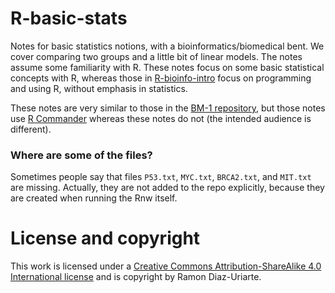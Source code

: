 R-basic-stats
==============

Notes for basic statistics notions, with a bioinformatics/biomedical
bent. We cover comparing two groups and a little bit of linear models. The
notes assume some familiarity with R. These notes focus on some basic
statistical concepts with R, whereas those in
[R-bioinfo-intro](https://github.com/rdiaz02/R-bioinfo-intro) focus on
programming and using R, without emphasis in statistics. 



These notes are very similar to those in the [BM-1
repository](https://github.com/rdiaz02/BM-1), but those notes use [R
Commander](http://socserv.mcmaster.ca/jfox/Misc/Rcmdr) whereas these notes
do not (the intended audience is different).

### Where are some of the files?


Sometimes people say that files `P53.txt`, `MYC.txt`,  `BRCA2.txt`, and `MIT.txt` 
are missing. Actually, they are not added to the repo explicitly, because
they are created when running the Rnw itself.



License and copyright
=====================

This work is licensed under a
[Creative Commons Attribution-ShareAlike 4.0 International license](http://creativecommons.org/licenses/by-sa/4.0/) and is copyright by Ramon Diaz-Uriarte.
